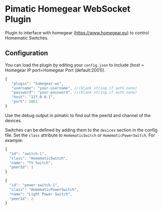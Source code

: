 Pimatic Homegear WebSocket Plugin
=================================

Plugin to interface with homegear (https://www.homegear.eu) to control Homematic Switches.

Configuration
-------------
You can load the plugin by editing your `config.json` to include (host = Homegear IP port=Homegear Port (default:2001)).

````javascript
{
   "plugin": "homegear-ws",
   "username": "your-username", //(blank string if auth none)
   "password": "your-password", //(blank string if auth none)
   "host": "127.0.0.1",
   "port": 2001
}
````

Use the debug output in pimatic to find out the peerId and channel of the devices.

Switches can be defined by adding them to the `devices` section in the config file.
Set the `class` attribute to `HomematicSwitch` or `HomematicPowerSwitch`. For example:

```javascript
{
  "id": "switch-1",
  "class": "HomematicSwitch",
  "name": "TV Switch",
  "peerId": 1
}
```
```javascript
{
  "id": "power-switch-1",
  "class": "HomematicPowerSwitch",
  "name": "Light Power Switch",
  "peerId": 2
}
```
